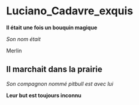 # Luciano_Cadavre_exquis

**Il était une fois un bouquin magique**

_Son nom était_ 

Merlin

## Il marchait dans la prairie 

*Son compagnon nommé pitbull est avec lui*

**Leur but est toujours inconnu**
